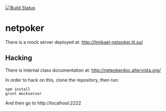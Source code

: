 [![Build Status](https://travis-ci.org/limikael/netpoker.svg?branch=master)](https://travis-ci.org/limikael/netpoker)

netpoker
========

There is a mock server deployed at: http://limikael-netpoker.jit.su/

Hacking
-------

There is internal class documentation at: http://netpokerdoc.altervista.org/

In order to hack on this, clone the repository, then run:

    npm install
    grunt mockserver

And then go to http://localhost:2222
